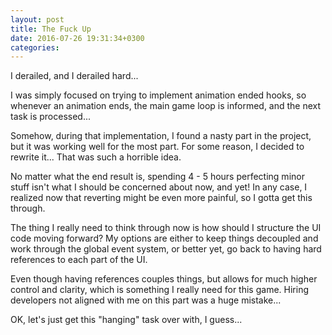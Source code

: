 ```yaml
---
layout: post
title: The Fuck Up
date: 2016-07-26 19:31:34+0300
categories: 
---
```


I derailed, and I derailed hard...

I was simply focused on trying to implement animation ended hooks, so whenever an animation ends, the main game loop is informed, and the next task is processed...

Somehow, during that implementation, I found a nasty part in the project, but it was working well for the most part. For some reason, I decided to rewrite it... That was such a horrible idea.

No matter what the end result is, spending 4 - 5 hours perfecting minor stuff isn't what I should be concerned about now, and yet! In any case, I realized now that reverting might be even more painful, so I gotta get this through.

The thing I really need to think through now is how should I structure the UI code moving forward? My options are either to keep things decoupled and work through the global event system, or better yet, go back to having hard references to each part of the UI.

Even though having references couples things, but allows for much higher control and clarity, which is something I really need for this game. Hiring developers not aligned with me on this part was a huge mistake...

OK, let's just get this "hanging" task over with, I guess...
